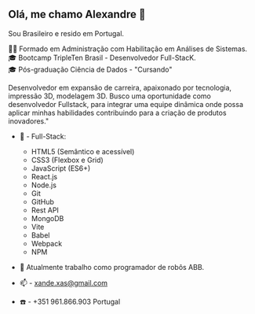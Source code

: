 ## Olá, me chamo Alexandre 👋
Sou Brasileiro e resido em Portugal.

👨‍🎓 Formado em Administração com Habilitação em Análises de Sistemas.  
🎓 Bootcamp TripleTen Brasil - Desenvolvedor Full-StacK.  
🎓 Pós-graduação Ciência de Dados - "Cursando"  

Desenvolvedor em expansão de carreira, apaixonado por tecnologia, impressão 3D, modelagem 3D. 
Busco uma oportunidade como desenvolvedor Fullstack, para integrar uma equipe dinâmica onde possa aplicar minhas habilidades contribuindo para a criação de produtos inovadores."

- 📖 - Full-Stack:  
     - HTML5 (Semântico e acessível)  
     - CSS3 (Flexbox e Grid)  
     - JavaScript (ES6+)  
     - React.js  
     - Node.js   ️  
     - Git  
     - GitHub  
     - Rest API  
     - MongoDB  
     - Vite  
     - Babel  
     - Webpack  
     - NPM  
 
- 🔭 Atualmente trabalho como programador de robôs ABB.
- 📫  - xande.xas@gmail.com
- ☎️  - +351 961.866.903 Portugal

